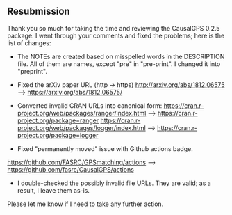 ## Resubmission

Thank you so much for taking the time and reviewing the CausalGPS 0.2.5 package. I went through your comments and fixed the problems; here is the list of changes:

* The NOTEs are created based on misspelled words in the DESCRIPTION file. All of them are names, except "pre" in "pre-print". I changed it into "preprint".  

* Fixed the arXiv paper URL (http -> https)
 http://arxiv.org/abs/1812.06575 --> https://arxiv.org/abs/1812.06575/

* Converted invalid CRAN URLs into canonical form:
https://cran.r-project.org/web/packages/ranger/index.html --> https://cran.r-project.org/package=ranger
https://cran.r-project.org/web/packages/logger/index.html --> https://cran.r-project.org/package=logger

* Fixed "permanently moved" issue with Github actions badge.

https://github.com/FASRC/GPSmatching/actions  --> https://github.com/fasrc/CausalGPS/actions

* I double-checked the possibly invalid file URLs. They are valid; as a result, I leave them as-is. 

Please let me know if I need to take any further action. 

